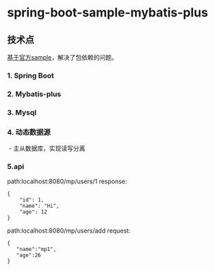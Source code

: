 # spring-boot-sample-mybatis-plus
## 技术点

[基于官方sample](https://github.com/baomidou/dynamic-datasource-spring-boot-starter)，解决了包依赖的问题。

### 1. Spring Boot
### 2. Mybatis-plus
### 3. Mysql
### 4. 动态数据源 

​	- 主从数据库，实现读写分离

    
### 5.api

path:localhost:8080/mp/users/1
response:
```$java
{
    "id": 1,
    "name": "Hi",
    "age": 12
}
```
path:localhost:8080/mp/users/add
 request:
 ```$java
{
	"name":"mp1",
	"age":26
}
 ```
````java

````
